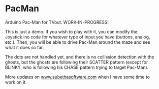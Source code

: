 PacMan
======

Arduino Pac-Man for TVout. WORK-IN-PROGRESS!

This is just a demo. If you wish to play with it, you can modify the Joystick.ino code for whatever type of input you have (buttons, analog, etc.). Then, you will be able to drive Pac-Man around the maze and see what it does so far.

The dots are not handled yet, and there is no collission detection with the ghosts, but the ghosts are following their SCATTER pattern (except for BLINKY, who is following his CHASE pattern trying to target Pac-Man).

More updates on www.subethasoftware.com when I have some time to work on it.
